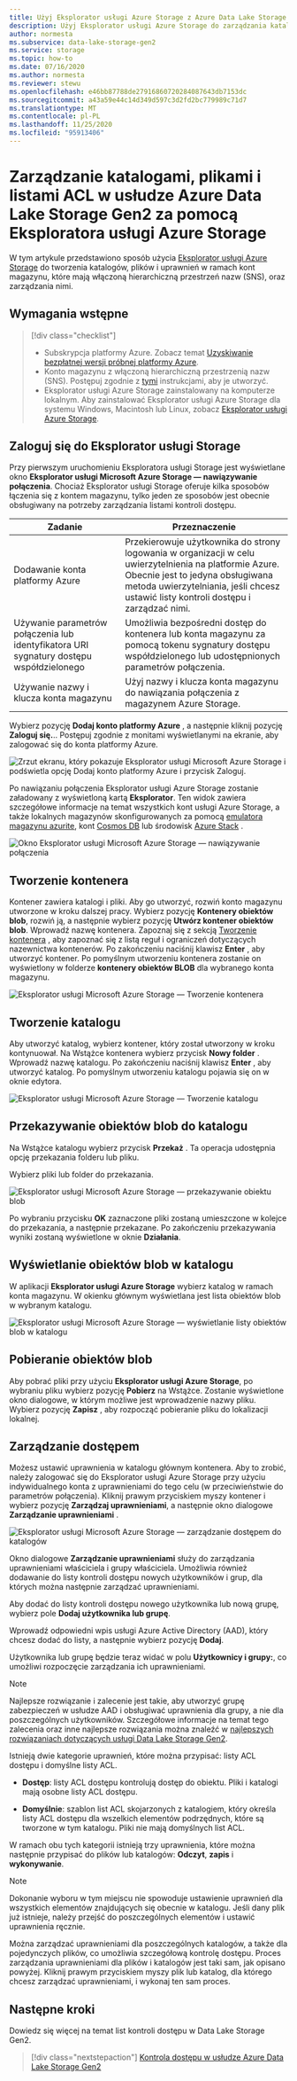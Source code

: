 ```yaml
---
title: Użyj Eksplorator usługi Azure Storage z Azure Data Lake Storage Gen2
description: Użyj Eksplorator usługi Azure Storage do zarządzania katalogami oraz list kontroli dostępu do plików i katalogów (ACL) na kontach magazynu, które mają włączoną hierarchiczną przestrzeń nazw (SNS).
author: normesta
ms.subservice: data-lake-storage-gen2
ms.service: storage
ms.topic: how-to
ms.date: 07/16/2020
ms.author: normesta
ms.reviewer: stewu
ms.openlocfilehash: e46bb87788de27916860720284087643db7153dc
ms.sourcegitcommit: a43a59e44c14d349d597c3d2fd2bc779989c71d7
ms.translationtype: MT
ms.contentlocale: pl-PL
ms.lasthandoff: 11/25/2020
ms.locfileid: "95913406"
---
```

# <a name="use-azure-storage-explorer-to-manage-directories-files-and-acls-in-azure-data-lake-storage-gen2"></a>Zarządzanie katalogami, plikami i listami ACL w usłudze Azure Data Lake Storage Gen2 za pomocą Eksploratora usługi Azure Storage

W tym artykule przedstawiono sposób użycia [Eksplorator usługi Azure Storage](https://azure.microsoft.com/features/storage-explorer/) do tworzenia katalogów, plików i uprawnień w ramach kont magazynu, które mają włączoną hierarchiczną przestrzeń nazw (SNS), oraz zarządzania nimi.

## <a name="prerequisites"></a>Wymagania wstępne

> [!div class="checklist"]
> * Subskrypcja platformy Azure. Zobacz temat [Uzyskiwanie bezpłatnej wersji próbnej platformy Azure](https://azure.microsoft.com/pricing/free-trial/).
> * Konto magazynu z włączoną hierarchiczną przestrzenią nazw (SNS). Postępuj zgodnie z [tymi](../common/storage-account-create.md) instrukcjami, aby je utworzyć.
> * Eksplorator usługi Azure Storage zainstalowany na komputerze lokalnym. Aby zainstalować Eksplorator usługi Azure Storage dla systemu Windows, Macintosh lub Linux, zobacz [Eksplorator usługi Azure Storage](https://azure.microsoft.com/features/storage-explorer/).

## <a name="sign-in-to-storage-explorer"></a>Zaloguj się do Eksplorator usługi Storage

Przy pierwszym uruchomieniu Eksploratora usługi Storage jest wyświetlane okno **Eksplorator usługi Microsoft Azure Storage — nawiązywanie połączenia**. Chociaż Eksplorator usługi Storage oferuje kilka sposobów łączenia się z kontem magazynu, tylko jeden ze sposobów jest obecnie obsługiwany na potrzeby zarządzania listami kontroli dostępu.

|Zadanie|Przeznaczenie|
|---|---|
|Dodawanie konta platformy Azure | Przekierowuje użytkownika do strony logowania w organizacji w celu uwierzytelnienia na platformie Azure. Obecnie jest to jedyna obsługiwana metoda uwierzytelniania, jeśli chcesz ustawić listy kontroli dostępu i zarządzać nimi.|
|Używanie parametrów połączenia lub identyfikatora URI sygnatury dostępu współdzielonego | Umożliwia bezpośredni dostęp do kontenera lub konta magazynu za pomocą tokenu sygnatury dostępu współdzielonego lub udostępnionych parametrów połączenia. |
|Używanie nazwy i klucza konta magazynu| Użyj nazwy i klucza konta magazynu do nawiązania połączenia z magazynem Azure Storage.|

Wybierz pozycję **Dodaj konto platformy Azure** , a następnie kliknij pozycję **Zaloguj się.**.. Postępuj zgodnie z monitami wyświetlanymi na ekranie, aby zalogować się do konta platformy Azure.

![Zrzut ekranu, który pokazuje Eksplorator usługi Microsoft Azure Storage i podświetla opcję Dodaj konto platformy Azure i przycisk Zaloguj.](media/storage-quickstart-blobs-storage-explorer/connect.png)

Po nawiązaniu połączenia Eksplorator usługi Azure Storage zostanie załadowany z wyświetloną kartą **Eksplorator**. Ten widok zawiera szczegółowe informacje na temat wszystkich kont usługi Azure Storage, a także lokalnych magazynów skonfigurowanych za pomocą [emulatora magazynu azurite](../common/storage-use-azurite.md?toc=%2fazure%2fstorage%2fblobs%2ftoc.json), kont [Cosmos DB](../../cosmos-db/storage-explorer.md?toc=%2fazure%2fstorage%2fblobs%2ftoc.json) lub środowisk [Azure Stack](/azure-stack/user/azure-stack-storage-connect-se?toc=%2fazure%2fstorage%2fblobs%2ftoc.json) .

![Okno Eksplorator usługi Microsoft Azure Storage — nawiązywanie połączenia](media/storage-quickstart-blobs-storage-explorer/mainpage.png)

## <a name="create-a-container"></a>Tworzenie kontenera

Kontener zawiera katalogi i pliki. Aby go utworzyć, rozwiń konto magazynu utworzone w kroku dalszej pracy. Wybierz pozycję **Kontenery obiektów blob**, rozwiń ją, a następnie wybierz pozycję **Utwórz kontener obiektów blob**. Wprowadź nazwę kontenera. Zapoznaj się z sekcją [Tworzenie kontenera](storage-quickstart-blobs-dotnet.md#create-a-container) , aby zapoznać się z listą reguł i ograniczeń dotyczących nazewnictwa kontenerów. Po zakończeniu naciśnij klawisz **Enter** , aby utworzyć kontener. Po pomyślnym utworzeniu kontenera zostanie on wyświetlony w folderze **kontenery obiektów BLOB** dla wybranego konta magazynu.

![Eksplorator usługi Microsoft Azure Storage — Tworzenie kontenera](media/data-lake-storage-explorer/creating-a-filesystem.png)

## <a name="create-a-directory"></a>Tworzenie katalogu

Aby utworzyć katalog, wybierz kontener, który został utworzony w kroku kontynuował. Na Wstążce kontenera wybierz przycisk **Nowy folder** . Wprowadź nazwę katalogu. Po zakończeniu naciśnij klawisz **Enter** , aby utworzyć katalog. Po pomyślnym utworzeniu katalogu pojawia się on w oknie edytora.

![Eksplorator usługi Microsoft Azure Storage — Tworzenie katalogu](media/data-lake-storage-explorer/creating-a-directory.png)

## <a name="upload-blobs-to-the-directory"></a>Przekazywanie obiektów blob do katalogu

Na Wstążce katalogu wybierz przycisk **Przekaż** . Ta operacja udostępnia opcję przekazania folderu lub pliku.

Wybierz pliki lub folder do przekazania.

![Eksplorator usługi Microsoft Azure Storage — przekazywanie obiektu blob](media/data-lake-storage-explorer/upload-file.png)

Po wybraniu przycisku **OK** zaznaczone pliki zostaną umieszczone w kolejce do przekazania, a następnie przekazane. Po zakończeniu przekazywania wyniki zostaną wyświetlone w oknie **Działania**.

## <a name="view-blobs-in-a-directory"></a>Wyświetlanie obiektów blob w katalogu

W aplikacji **Eksplorator usługi Azure Storage** wybierz katalog w ramach konta magazynu. W okienku głównym wyświetlana jest lista obiektów blob w wybranym katalogu.

![Eksplorator usługi Microsoft Azure Storage — wyświetlanie listy obiektów blob w katalogu](media/data-lake-storage-explorer/list-files.png)

## <a name="download-blobs"></a>Pobieranie obiektów blob

Aby pobrać pliki przy użyciu **Eksplorator usługi Azure Storage**, po wybraniu pliku wybierz pozycję **Pobierz** na Wstążce. Zostanie wyświetlone okno dialogowe, w którym możliwe jest wprowadzenie nazwy pliku. Wybierz pozycję **Zapisz** , aby rozpocząć pobieranie pliku do lokalizacji lokalnej.

## <a name="managing-access"></a>Zarządzanie dostępem

Możesz ustawić uprawnienia w katalogu głównym kontenera. Aby to zrobić, należy zalogować się do Eksplorator usługi Azure Storage przy użyciu indywidualnego konta z uprawnieniami do tego celu (w przeciwieństwie do parametrów połączenia). Kliknij prawym przyciskiem myszy kontener i wybierz pozycję **Zarządzaj uprawnieniami**, a następnie okno dialogowe **Zarządzanie uprawnieniami** .

![Eksplorator usługi Microsoft Azure Storage — zarządzanie dostępem do katalogów](media/storage-quickstart-blobs-storage-Explorer/manageperms.png)

Okno dialogowe **Zarządzanie uprawnieniami** służy do zarządzania uprawnieniami właściciela i grupy właściciela. Umożliwia również dodawanie do listy kontroli dostępu nowych użytkowników i grup, dla których można następnie zarządzać uprawnieniami.

Aby dodać do listy kontroli dostępu nowego użytkownika lub nową grupę, wybierz pole **Dodaj użytkownika lub grupę**.

Wprowadź odpowiedni wpis usługi Azure Active Directory (AAD), który chcesz dodać do listy, a następnie wybierz pozycję **Dodaj**.

Użytkownika lub grupę będzie teraz widać w polu **Użytkownicy i grupy:**, co umożliwi rozpoczęcie zarządzania ich uprawnieniami.

> [!NOTE]
> Najlepsze rozwiązanie i zalecenie jest takie, aby utworzyć grupę zabezpieczeń w usłudze AAD i obsługiwać uprawnienia dla grupy, a nie dla poszczególnych użytkowników. Szczegółowe informacje na temat tego zalecenia oraz inne najlepsze rozwiązania można znaleźć w [najlepszych rozwiązaniach dotyczących usługi Data Lake Storage Gen2](data-lake-storage-best-practices.md).

Istnieją dwie kategorie uprawnień, które można przypisać: listy ACL dostępu i domyślne listy ACL.

* **Dostęp**: listy ACL dostępu kontrolują dostęp do obiektu. Pliki i katalogi mają osobne listy ACL dostępu.

* **Domyślnie**: szablon list ACL skojarzonych z katalogiem, który określa listy ACL dostępu dla wszelkich elementów podrzędnych, które są tworzone w tym katalogu. Pliki nie mają domyślnych list ACL.

W ramach obu tych kategorii istnieją trzy uprawnienia, które można następnie przypisać do plików lub katalogów: **Odczyt**, **zapis** i **wykonywanie**.

>[!NOTE]
> Dokonanie wyboru w tym miejscu nie spowoduje ustawienie uprawnień dla wszystkich elementów znajdujących się obecnie w katalogu. Jeśli dany plik już istnieje, należy przejść do poszczególnych elementów i ustawić uprawnienia ręcznie.

Można zarządzać uprawnieniami dla poszczególnych katalogów, a także dla pojedynczych plików, co umożliwia szczegółową kontrolę dostępu. Proces zarządzania uprawnieniami dla plików i katalogów jest taki sam, jak opisano powyżej. Kliknij prawym przyciskiem myszy plik lub katalog, dla którego chcesz zarządzać uprawnieniami, i wykonaj ten sam proces.

## <a name="next-steps"></a>Następne kroki

Dowiedz się więcej na temat list kontroli dostępu w Data Lake Storage Gen2.

> [!div class="nextstepaction"]
> [Kontrola dostępu w usłudze Azure Data Lake Storage Gen2](./data-lake-storage-access-control.md)